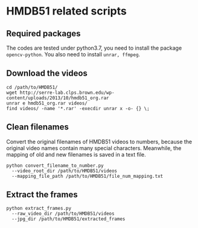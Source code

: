 # HMDB51 related scripts

## Required packages
The codes are tested under python3.7, you need to install the package `opencv-python`. 
You also need to install `unrar, ffmpeg`. 

## Download the videos

```
cd /path/to/HMDB51/
wget http://serre-lab.clps.brown.edu/wp-content/uploads/2013/10/hmdb51_org.rar
unrar e hmdb51_org.rar videos/
find videos/ -name '*.rar' -execdir unrar x -o- {} \;
```

## Clean filenames 
Convert the original filenames of HMDB51 videos to numbers, because the original video names contain many special characters. Meanwhile, the mapping of old and new filenames is saved in a text file.

```
python convert_filename_to_number.py 
  --video_root_dir /path/to/HMDB51/videos 
  --mapping_file_path /path/to/HMDB51/file_num_mapping.txt
```

## Extract the frames

```
python extract_frames.py
  --raw_video_dir /path/to/HMDB51/videos
  --jpg_dir /path/to/HMDB51/extracted_frames
```

